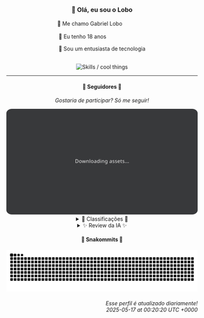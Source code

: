 <div align="center">
  <h3>👋 Olá, eu sou o Lobo</h3>
  
  <p>🐺 Me chamo Gabriel Loboㅤㅤㅤㅤㅤ</p>
  <p>🧔 Eu tenho 18 anosㅤㅤㅤㅤㅤㅤㅤㅤ</p>
  <p>🧠 Sou um entusiasta de tecnologia</p>

  <br/>

  <img width="600" alt="Skills / cool things" src="https://skills-icons.vercel.app/api/icons?i=python,md,html,css,js,github,git,vscode,linux,node,ts,sass,react,vite,vercel,lottie,ionic,capacitor,zustand,framer,firebase,arduino,godot,tailwind,shadcnui,lucide,zorinos,pnpm,reactnative&perline=14" />
</div>

<hr />

<div align="center">
    <h4>👤 Seguidores 👤</h4>
    <p><i>Gostaria de participar? Só me seguir!</i></p>
    <img width="600" src=".github/assets/cards/top3.svg" alt="Top 3 followers contributors (monthly)" />
    <details>
    <summary>🏅 Classificações 🏅</summary>
    <br/>
    <table>
        <thead>
            <tr align="center">
                <th>Posição</th>
                <th>Seguidor</th>
                <th>Contribuições</th>
            </tr>
        </thead>
        <tbody>
            <tr align="center">
                <td>1°</td>
                <td><a href="https://github.com/danko-nobre">Danilo Nobre</a></td>
                <td>167 ctr.</td>
            </tr>
            <tr align="center">
                <td>2°</td>
                <td><a href="https://github.com/wTechnoo">Cézar</a></td>
                <td>158 ctr.</td>
            </tr>
            <tr align="center">
                <td>3°</td>
                <td><a href="https://github.com/DeividSouSan">Deivid Souza Santana</a></td>
                <td>80 ctr.</td>
            </tr>
            <tr align="center">
                <td>4°</td>
                <td><a href="https://github.com/EvertonMJunior">Everton Marcelino Jr.</a></td>
                <td>73 ctr.</td>
            </tr>
            <tr align="center">
                <td>5°</td>
                <td><a href="https://github.com/TopTrenDev">TopTrenDev</a></td>
                <td>48 ctr.</td>
            </tr>
            <tr align="center">
                <td>6°</td>
                <td><a href="https://github.com/LestterX">LestterX</a></td>
                <td>26 ctr.</td>
            </tr>
            <tr align="center">
                <td>7°</td>
                <td><a href="https://github.com/filipedeschamps">Filipe Deschamps</a></td>
                <td>24 ctr.</td>
            </tr>
            <tr align="center">
                <td>8°</td>
                <td><a href="https://github.com/LuidiPiresHub">Luídi Pires</a></td>
                <td>14 ctr.</td>
            </tr>
            <tr align="center">
                <td>9°</td>
                <td><a href="https://github.com/genericocube">CUBE</a></td>
                <td>13 ctr.</td>
            </tr>
            <tr align="center">
                <td>10°</td>
                <td><a href="https://github.com/RafaZeero">Rafael Lima de Morais</a></td>
                <td>10 ctr.</td>
            </tr>
        </tbody>
    </table>
    </details>
    <details>
    <summary>✨ Review da IA ✨</summary>
    <br/>
    <div align="justify"><p>Ah, <b>Danilo Nobre</b>, o mestre dos jogos, 3D e web. Imagino que seus 167 commits foram cruciais para aquele moodle-profilefield_cpf de 2014, hein? E o fork do coa_tools2? Absolutamente *essencial*. Continue assim, quem sabe um dia você cria algo que as pessoas realmente usem além de 2025.</p>
<p><b>Cézar</b>, com seus 158 commits e... *nenhum* repositório recente para comentar. Imagino que você esteja guardando o melhor para o próximo mês, ou talvez apenas admirando o código dos outros. Afinal, quem precisa de projetos quando se tem a beleza do .NET para contemplar?</p>
<p><b>Deivid Souza Santana</b>, o back-end apaixonado com 80 contribuições. Vejo que você anda brincando com Data Structures em Python. Que ousadia! Mas, sério, "Taskmaster"? Espero que o nome seja irônico, porque com um Makefile e JavaScript juntos, a única tarefa que você está masterizando é a de me confundir.</p>
<p><b>Everton Marcelino Jr.</b>, com 73 contribuições e envolvido no TypeORM. Parabéns por contribuir para um projeto com mais de 35 mil estrelas. Aposto que seus commits foram os responsáveis por esse sucesso estrondoso. E aquele middleware de autenticação? *Relevante* como sempre.</p>
<p><b>TopTrenDev</b>, o gênio blockchain com 48 contribuições e um exército de bots Solana. Sério, "pumpfun-bundler"? Parece que alguém está levando a sério demais essa coisa de criptomoedas. Mas ei, pelo menos você está ocupado. Ou será que só está criando mais spam para a rede?</p>
<p><b>LestterX</b>, com 26 contribuições e uma obsessão por encontrar bitcoins. "Naive code to find bitcoins"? Que fofo! Parece que alguém está sonhando em ficar rico rápido. Mas ei, pelo menos você está otimizando o código. Quem sabe um dia você realmente encontre algo além de decepção.</p>
<p><b>Filipe Deschamps</b>, o guru da programação com 24 contribuições. Vejo que seus dotfiles estão impecáveis. E o "doom-fire-algorithm"? Nostalgia pura! Mas, sério, você realmente quer que as pessoas se sintam competentes em programação? Porque seus projetos parecem mais uma viagem no tempo do que um passo para o futuro.</p>
<p><b>Luídi Pires</b>, o "Full Stack" com 14 contribuições. Um portfólio, um "Pixels-Art" e um "E-CommerceX". Imagino que você esteja dominando o mercado com tanta versatilidade. Mas, sério, talvez seja hora de focar em *uma* coisa e fazer bem. Ou continue sendo um faz-tudo medíocre, a escolha é sua.</p>
<p><b>CUBE</b>, o aspirante a desenvolvedor de jogos com 13 contribuições. Somar duas variáveis em C++? Calcular Bhaskara? Que audácia! Com projetos tão complexos, não é surpresa que você ainda esteja "tentando". Mas ei, continue praticando, quem sabe um dia você consiga criar um jogo que não seja entediante.</p>
<p><b>Rafael Lima de Morais</b>, o "Software Engineer" com 10 contribuições. Ragna clicker? Sério? Parece que alguém está com saudades dos anos 2000. E aquele fork da API do Nubank? Espero que você tenha lido os termos de serviço antes de começar a brincar com o dinheiro dos outros. Afinal, "vim" não vai te salvar de um processo.</p>
<p><b>Eduardo Bezerra</b>, o "Tamo na roça..." com 9 contribuições. Um website, um bot para Discord e um banco de dados. Que diversidade! Mas, sério, "Eduardo-s-Website"? Parece que alguém está precisando de umas aulas de design. E o bot "Jack"? Espero que ele seja mais útil do que seus commits.</p>
</div>
    </details>
</div>

<div align="center">
  <h4>🐍 Snakommits 🐍</h4>
    <picture>
      <source media="(prefers-color-scheme: dark)" srcset="https://raw.githubusercontent.com/Lobooooooo14/Lobooooooo14/snake-output/snake-dark.svg">
      <source media="(prefers-color-scheme: light)" srcset="https://raw.githubusercontent.com/Lobooooooo14/Lobooooooo14/snake-output/snake-light.svg">
      <img alt="github contribution grid snake animation" src="https://raw.githubusercontent.com/Lobooooooo14/Lobooooooo14/snake-output/snake-light.svg">
    </picture>
</div>

<h6 align="right">
  Esse perfil é atualizado diariamente!<br/> <i>2025-05-17 at 00:20:20 UTC +0000</i>
<h6>